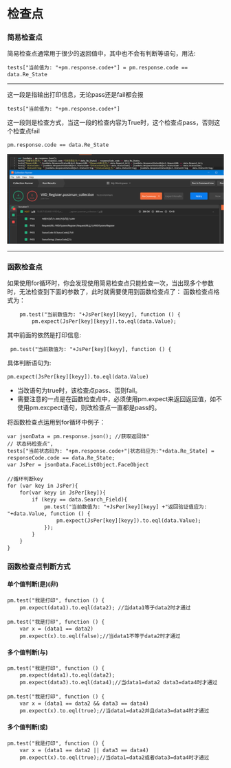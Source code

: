 # 检查点

### 简易检查点
简易检查点通常用于很少的返回值中，其中也不会有判断等语句，用法:

```
tests["当前值为: "+pm.response.code+"] = pm.response.code == data.Re_State
```
---

这一段是指输出打印信息，无论pass还是fail都会报
```
tests["当前值为: "+pm.response.code+"] 
```

这一段则是检查方式，当这一段的检查内容为True时，这个检查点pass，否则这个检查点fail

```
pm.response.code == data.Re_State
```
![avatar](/img/5.png)

---

### 函数检查点
如果使用for循环时，你会发现使用简易检查点只能检查一次，当出现多个参数时，无法检查到下面的参数了，此时就需要使用到函数检查点了：
函数检查点格式为：

```
    pm.test("当前数值为: "+JsPer[key][keyy], function () {
        pm.expect(JsPer[key][keyy]).to.eql(data.Value);
```
其中前面的依然是打印信息:

```
 pm.test("当前数值为: "+JsPer[key][keyy], function () {
```
具体判断语句为:

```
pm.expect(JsPer[key][keyy]).to.eql(data.Value)
```
- 当改语句为true时，该检查点pass、否则fail。
- 需要注意的一点是在函数检查点中，必须使用pm.expect来返回返回值，如不使用pm.excpect语句，则改检查点一直都是pass的。

将函数检查点运用到for循环中例子：

```
var jsonData = pm.response.json(); //获取返回体"
// 状态码检查点",
tests["当前状态码为: "+pm.response.code+"|状态码应为:"+data.Re_State] = responseCode.code == data.Re_State;
var JsPer = jsonData.FaceListObject.FaceObject

//循环判断key
for (var key in JsPer){
    for(var keyy in JsPer[key]){
        if (keyy == data.Search_Field){
            pm.test("当前数值为: "+JsPer[key][keyy] +"返回验证值应为: "+data.Value, function () {
                pm.expect(JsPer[key][keyy]).to.eql(data.Value);
            });
        }
    }
}
```
### 函数检查点判断方式
#### 单个值判断(是)(非)

```
pm.test("我是打印", function () {
    pm.expect(data1).to.eql(data2); //当data1等于data2时才通过
    
pm.test("我是打印", function () {
    var x = (data1 == data2)
    pm.expect(x).to.eql(false);//当data1不等于data2时才通过
```
#### 多个值判断(与)

```
pm.test("我是打印", function () {
    pm.expect(data1).to.eql(data2);
    pm.expect(data3).to.eql(data4);//当data1=data2 data3=data4时才通过
    
pm.test("我是打印", function () {
    var x = (data1 == data2 && data3 == data4)
    pm.expect(x).to.eql(true);//当data1=data2并且data3=data4时才通过
```
#### 多个值判断(或)

```
pm.test("我是打印", function () {
    var x = (data1 == data2 || data3 == data4)
    pm.expect(x).to.eql(true);//当data1=data2或者data3=data4时才通过
```